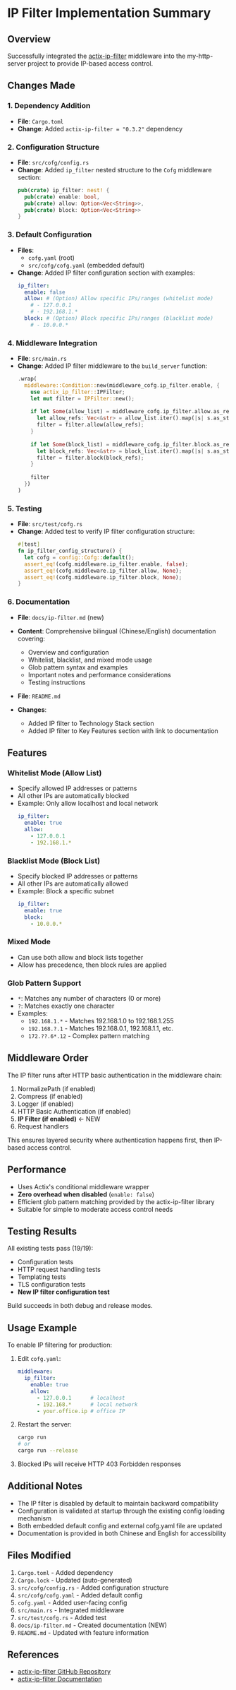 # IP Filter Implementation Summary

## Overview

Successfully integrated the [actix-ip-filter](https://github.com/jhen0409/actix-ip-filter) middleware into the my-http-server project to provide IP-based access control.

## Changes Made

### 1. Dependency Addition
- **File**: `Cargo.toml`
- **Change**: Added `actix-ip-filter = "0.3.2"` dependency

### 2. Configuration Structure
- **File**: `src/cofg/config.rs`
- **Change**: Added `ip_filter` nested structure to the `Cofg` middleware section:
  ```rust
  pub(crate) ip_filter: nest! {
    pub(crate) enable: bool,
    pub(crate) allow: Option<Vec<String>>,
    pub(crate) block: Option<Vec<String>>
  }
  ```

### 3. Default Configuration
- **Files**: 
  - `cofg.yaml` (root)
  - `src/cofg/cofg.yaml` (embedded default)
- **Change**: Added IP filter configuration section with examples:
  ```yaml
  ip_filter:
    enable: false
    allow: # (Option) Allow specific IPs/ranges (whitelist mode)
      # - 127.0.0.1
      # - 192.168.1.*
    block: # (Option) Block specific IPs/ranges (blacklist mode)
      # - 10.0.0.*
  ```

### 4. Middleware Integration
- **File**: `src/main.rs`
- **Change**: Added IP filter middleware to the `build_server` function:
  ```rust
  .wrap(
    middleware::Condition::new(middleware_cofg.ip_filter.enable, {
      use actix_ip_filter::IPFilter;
      let mut filter = IPFilter::new();
      
      if let Some(allow_list) = middleware_cofg.ip_filter.allow.as_ref() {
        let allow_refs: Vec<&str> = allow_list.iter().map(|s| s.as_str()).collect();
        filter = filter.allow(allow_refs);
      }
      
      if let Some(block_list) = middleware_cofg.ip_filter.block.as_ref() {
        let block_refs: Vec<&str> = block_list.iter().map(|s| s.as_str()).collect();
        filter = filter.block(block_refs);
      }
      
      filter
    })
  )
  ```

### 5. Testing
- **File**: `src/test/cofg.rs`
- **Change**: Added test to verify IP filter configuration structure:
  ```rust
  #[test]
  fn ip_filter_config_structure() {
    let cofg = config::Cofg::default();
    assert_eq!(cofg.middleware.ip_filter.enable, false);
    assert_eq!(cofg.middleware.ip_filter.allow, None);
    assert_eq!(cofg.middleware.ip_filter.block, None);
  }
  ```

### 6. Documentation
- **File**: `docs/ip-filter.md` (new)
- **Content**: Comprehensive bilingual (Chinese/English) documentation covering:
  - Overview and configuration
  - Whitelist, blacklist, and mixed mode usage
  - Glob pattern syntax and examples
  - Important notes and performance considerations
  - Testing instructions

- **File**: `README.md`
- **Changes**: 
  - Added IP filter to Technology Stack section
  - Added IP filter to Key Features section with link to documentation

## Features

### Whitelist Mode (Allow List)
- Specify allowed IP addresses or patterns
- All other IPs are automatically blocked
- Example: Only allow localhost and local network
  ```yaml
  ip_filter:
    enable: true
    allow:
      - 127.0.0.1
      - 192.168.1.*
  ```

### Blacklist Mode (Block List)
- Specify blocked IP addresses or patterns
- All other IPs are automatically allowed
- Example: Block a specific subnet
  ```yaml
  ip_filter:
    enable: true
    block:
      - 10.0.0.*
  ```

### Mixed Mode
- Can use both allow and block lists together
- Allow has precedence, then block rules are applied

### Glob Pattern Support
- `*`: Matches any number of characters (0 or more)
- `?`: Matches exactly one character
- Examples:
  - `192.168.1.*` - Matches 192.168.1.0 to 192.168.1.255
  - `192.168.?.1` - Matches 192.168.0.1, 192.168.1.1, etc.
  - `172.??.6*.12` - Complex pattern matching

## Middleware Order

The IP filter runs after HTTP basic authentication in the middleware chain:
1. NormalizePath (if enabled)
2. Compress (if enabled)
3. Logger (if enabled)
4. HTTP Basic Authentication (if enabled)
5. **IP Filter (if enabled)** ← NEW
6. Request handlers

This ensures layered security where authentication happens first, then IP-based access control.

## Performance

- Uses Actix's conditional middleware wrapper
- **Zero overhead when disabled** (`enable: false`)
- Efficient glob pattern matching provided by the actix-ip-filter library
- Suitable for simple to moderate access control needs

## Testing Results

All existing tests pass (19/19):
- Configuration tests
- HTTP request handling tests  
- Templating tests
- TLS configuration tests
- **New IP filter configuration test**

Build succeeds in both debug and release modes.

## Usage Example

To enable IP filtering for production:

1. Edit `cofg.yaml`:
   ```yaml
   middleware:
     ip_filter:
       enable: true
       allow:
         - 127.0.0.1      # localhost
         - 192.168.*      # local network
         - your.office.ip # office IP
   ```

2. Restart the server:
   ```bash
   cargo run
   # or
   cargo run --release
   ```

3. Blocked IPs will receive HTTP 403 Forbidden responses

## Additional Notes

- The IP filter is disabled by default to maintain backward compatibility
- Configuration is validated at startup through the existing config loading mechanism
- Both embedded default config and external cofg.yaml file are updated
- Documentation is provided in both Chinese and English for accessibility

## Files Modified

1. `Cargo.toml` - Added dependency
2. `Cargo.lock` - Updated (auto-generated)
3. `src/cofg/config.rs` - Added configuration structure
4. `src/cofg/cofg.yaml` - Added default config
5. `cofg.yaml` - Added user-facing config
6. `src/main.rs` - Integrated middleware
7. `src/test/cofg.rs` - Added test
8. `docs/ip-filter.md` - Created documentation (NEW)
9. `README.md` - Updated with feature information

## References

- [actix-ip-filter GitHub Repository](https://github.com/jhen0409/actix-ip-filter)
- [actix-ip-filter Documentation](https://docs.rs/actix-ip-filter/)
